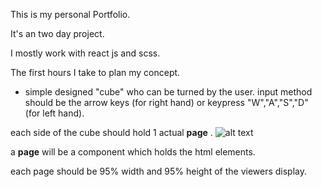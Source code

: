 This is my personal Portfolio.

It's an two day project.

I mostly work with react js and scss.

The first hours I take to plan my concept.

- simple designed "cube" who can be turned by the user. 
input method should be the arrow keys (for right hand) or keypress "W","A","S","D" (for left hand).

 each side of the cube should hold 1 actual __page__ .
![alt text](cube-layout.png)

a __page__ will be a component which holds the html elements.

each page should be 95% width and 95% height of the viewers display.